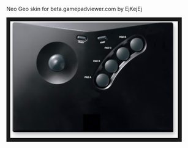 <p align="left">
Neo Geo skin for beta.gamepadviewer.com by EjKejEj
</p>
<p align="left">
<img src="https://github.com/EjKejEj/Gamepad-Viewer-skins/blob/main/NeoGeo/neogeo.png" width="438" height="304" border="10"/>
</p>

